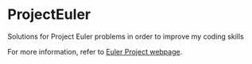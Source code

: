 # ProjectEuler
Solutions for Project Euler problems in order to improve my coding skills

For more information, refer to [Euler Project webpage](https://projecteuler.net/).
